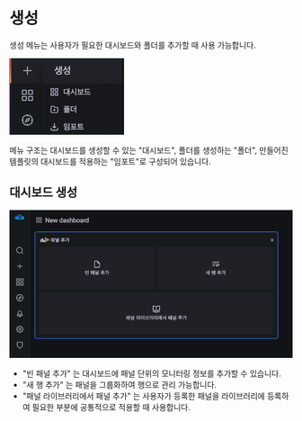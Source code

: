 # 생성
생성 메뉴는 사용자가 필요한 대시보드와 폴더를 추가할 때 사용 가능합니다.

![wall-dashboard-search-list](../../assets/images/wall-dashboard-create-menu.png)

메뉴 구조는 대시보드를 생성할 수 있는 "대시보드", 폴더를 생성하는 "폴더", 만들어진 템플릿의 대시보드를 적용하는 "임포트"로 구성되어 있습니다.

## 대시보드 생성

![wall-dashboard-search-list](../../assets/images/wall-dashboard-create-dashboard.png)

* "빈 패널 추가" 는 대시보드에 패널 단위의 모니터링 정보를 추가할 수 있습니다.
* "새 행 추가" 는 패널을 그룹화하여 행으로 관리 가능합니다.
* "패널 라이브러리에서 패널 추가" 는 사용자가 등록한 패널을 라이브러리에 등록하여 필요한 부분에 공통적으로 적용할 때 사용합니다.